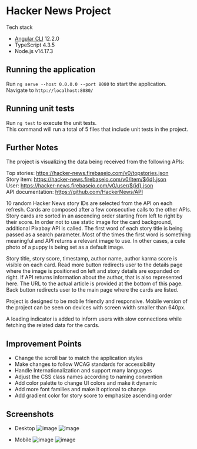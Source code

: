 # Hacker News Project

Tech stack

* [Angular CLI](https://github.com/angular/angular-cli) 12.2.0 
* TypeScript 4.3.5
* Node.js v14.17.3

## Running the application

Run `ng serve --host 0.0.0.0 --port 8080` to start the application. \
Navigate to `http://localhost:8080/`

## Running unit tests

Run `ng test` to execute the unit tests. \
This command will run a total of 5 files that include unit tests in the project.

## Further Notes

The project is visualizing the data being received from the following APIs:

Top stories: https://hacker-news.firebaseio.com/v0/topstories.json \
Story item: https://hacker-news.firebaseio.com/v0/item/${id}.json \
User: https://hacker-news.firebaseio.com/v0/user/${id}.json \
API documentation: https://github.com/HackerNews/API

10 random Hacker News story IDs are selected from the API on each refresh. Cards are composed after a few consecutive calls to the other APIs. Story cards are sorted in an ascending order starting from left to right by their score. In order not to use static image for the card background, additional Pixabay API is called. The first word of each story title is being passed as a search parameter. Most of the times the first word is something meaningful and API returns a relevant image to use. In other cases, a cute photo of a puppy is being set as a default image.

Story title, story score, timestamp, author name, author karma score is visible on each card. Read more button redirects user to the details page where the image is positioned on left and story details are expanded on right. If API returns information about the author, that is also represented here. The URL to the actual article is provided at the bottom of this page. Back button redirects user to the main page where the cards are listed.

Project is designed to be mobile friendly and responsive. Mobile version of the project can be seen on devices with screen width smaller than 640px.

A loading indicator is added to inform users with slow connections while fetching the related data for the cards.

## Improvement Points

* Change the scroll bar to match the application styles
* Make changes to follow WCAG standards for accessibility
* Handle Internationalization and support many languages
* Adjust the CSS class names according to naming convention
* Add color palette to change UI colors and make it dynamic
* Add more font families and make it optional to change
* Add gradient color for story score to emphasize ascending order

## Screenshots 

* Desktop
![image](https://github.com/user-attachments/assets/a76be861-076f-4c8a-bbf8-b65cc17bd5dc)
![image](https://github.com/user-attachments/assets/0e9df88c-8b57-4c70-9968-78c81d0dd6a3)

* Mobile
![image](https://github.com/user-attachments/assets/b090375c-728b-4de5-a4e2-fdb46fed1d69)
![image](https://github.com/user-attachments/assets/5c55a8ea-d486-4427-9140-768a40fbaa20)



